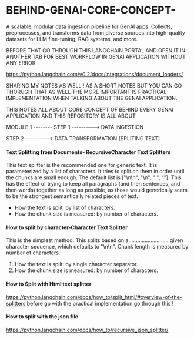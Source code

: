 # BEHIND-GENAI-CORE-CONCEPT-
A scalable, modular data ingestion pipeline for GenAI apps. Collects, preprocesses, and transforms data from diverse sources into high-quality datasets for LLM fine-tuning, RAG systems, and more.

BEFORE THAT GO THROUGH THIS LANGCHAIN PORTAL AND OPEN IT IN ANOTHER TAB FOR BEST WORKFLOW IN GENAI APPLICATION WITHOUT ANY ERROR 



https://python.langchain.com/v0.2/docs/integrations/document_loaders/

SHARING MY NOTES AS WELL ! AS A SHORT NOTES BUT YOU CAN GO THORUGH THAT AS WELL THE MORE IMPORTANT IS PRACTICAL IMPLEMENTATION  WHEN TALKING ABOUT THE GENAI APPLICATION.

THIS NOTES ALL ABOUT CORE CONCEPT OF BEHIND EVERY GENAI APPLICATION 
AND THIS REPOSITORY IS ALL ABOUT
 
MODULE 1 --------
STEP 1 ---------> DATA INGESTION 

STEP 2 ---------> DATA TRANSFORMATION (SPLITING TEXT)

#### Text Splitting from Documents- RecursiveCharacter Text Splitters
This text splitter is the recommended one for generic text. It is parameterized by a list of characters. It tries to split on them in order until the chunks are small enough. The default list is ["\n\n", "\n", " ", ""]. This has the effect of trying to keep all paragraphs (and then sentences, and then words) together as long as possible, as those would generically seem to be the strongest semantically related pieces of text.

- How the text is split: by list of characters.
- How the chunk size is measured: by number of characters.



#### How to split by character-Character Text Splitter
This is the simplest method. This splits based on a........................... given character sequence, which defaults to "\n\n". Chunk length is measured by number of characters.

1. How the text is split: by single character separator.
2. How the chunk size is measured: by number of characters.



#### How to Split with Html text splitter 

https://python.langchain.com/docs/how_to/split_html/#overview-of-the-splitters
before go with the practical implementation go through this ! 


#### How to split with the json file.

https://python.langchain.com/docs/how_to/recursive_json_splitter/
